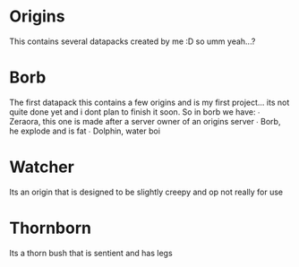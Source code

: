 # Origins
This contains several datapacks created by me :D
so umm yeah...?
# Borb
The first datapack this contains a few origins and is my first project... its not quite done yet and i dont plan to finish it soon.
So in borb we have:
∙ Zeraora,
this one is made after a server owner of an origins server
∙ Borb,
he explode and is fat
∙ Dolphin,
water boi
# Watcher
Its an origin that is designed to be slightly creepy and op not really for use
# Thornborn
Its a thorn bush that is sentient and has legs
